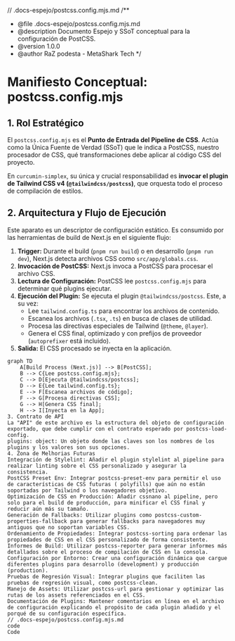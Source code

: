 // .docs-espejo/postcss.config.mjs.md
/**
 * @file .docs-espejo/postcss.config.mjs.md
 * @description Documento Espejo y SSoT conceptual para la configuración de PostCSS.
 * @version 1.0.0
 * @author RaZ podesta - MetaShark Tech
 */

# Manifiesto Conceptual: postcss.config.mjs

## 1. Rol Estratégico

El `postcss.config.mjs` es el **Punto de Entrada del Pipeline de CSS**. Actúa como la Única Fuente de Verdad (SSoT) que le indica a PostCSS, nuestro procesador de CSS, qué transformaciones debe aplicar al código CSS del proyecto.

En `curcumin-simplex`, su única y crucial responsabilidad es **invocar el plugin de Tailwind CSS v4 (`@tailwindcss/postcss`)**, que orquesta todo el proceso de compilación de estilos.

## 2. Arquitectura y Flujo de Ejecución

Este aparato es un descriptor de configuración estático. Es consumido por las herramientas de build de Next.js en el siguiente flujo:

1.  **Trigger:** Durante el build (`pnpm run build`) o en desarrollo (`pnpm run dev`), Next.js detecta archivos CSS como `src/app/globals.css`.
2.  **Invocación de PostCSS:** Next.js invoca a PostCSS para procesar el archivo CSS.
3.  **Lectura de Configuración:** PostCSS lee `postcss.config.mjs` para determinar qué plugins ejecutar.
4.  **Ejecución del Plugin:** Se ejecuta el plugin `@tailwindcss/postcss`. Este, a su vez:
    *   Lee `tailwind.config.ts` para encontrar los archivos de contenido.
    *   Escanea los archivos (`.tsx`, `.ts`) en busca de clases de utilidad.
    *   Procesa las directivas especiales de Tailwind (`@theme`, `@layer`).
    *   Genera el CSS final, optimizado y con prefijos de proveedor (`autoprefixer` está incluido).
5.  **Salida:** El CSS procesado se inyecta en la aplicación.

```mermaid
graph TD
    A[Build Process (Next.js)] --> B[PostCSS];
    B --> C{Lee postcss.config.mjs};
    C --> D[Ejecuta @tailwindcss/postcss];
    D --> E{Lee tailwind.config.ts};
    E --> F[Escanea archivos de código];
    F --> G[Procesa directivas CSS];
    G --> H[Genera CSS final];
    H --> I[Inyecta en la App];
3. Contrato de API
La "API" de este archivo es la estructura del objeto de configuración exportado, que debe cumplir con el contrato esperado por postcss-load-config.
plugins: object: Un objeto donde las claves son los nombres de los plugins y los valores son sus opciones.
4. Zona de Melhorias Futuras
Integración de Stylelint: Añadir el plugin stylelint al pipeline para realizar linting sobre el CSS personalizado y asegurar la consistencia.
PostCSS Preset Env: Integrar postcss-preset-env para permitir el uso de características de CSS futuras ( polyfills) que aún no están soportadas por Tailwind o los navegadores objetivo.
Optimización de CSS en Producción: Añadir cssnano al pipeline, pero solo para el build de producción, para minificar el CSS final y reducir aún más su tamaño.
Generación de Fallbacks: Utilizar plugins como postcss-custom-properties-fallback para generar fallbacks para navegadores muy antiguos que no soportan variables CSS.
Ordenamiento de Propiedades: Integrar postcss-sorting para ordenar las propiedades de CSS en el CSS personalizado de forma consistente.
Informes de Build: Utilizar postcss-reporter para generar informes más detallados sobre el proceso de compilación de CSS en la consola.
Configuración por Entorno: Crear una configuración dinámica que cargue diferentes plugins para desarrollo (development) y producción (production).
Pruebas de Regresión Visual: Integrar plugins que faciliten las pruebas de regresión visual, como postcss-clean.
Manejo de Assets: Utilizar postcss-url para gestionar y optimizar las rutas de los assets referenciados en el CSS.
Documentación de Plugins: Mantener comentarios en línea en el archivo de configuración explicando el propósito de cada plugin añadido y el porqué de su configuración específica.
// .docs-espejo/postcss.config.mjs.md
code
Code